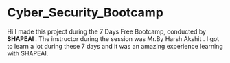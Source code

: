 # Cyber_Security_Bootcamp
Hi I made this project during the 7 Days Free Bootcamp, conducted by <b> SHAPEAI
</b>.
The instructor during the session was Mr.By Harsh Akshit . I got to
learn a lot during these 7 days and it was an amazing experience learning with SHAPEAI.
<br><br><br>
 <img src=""> </a>




